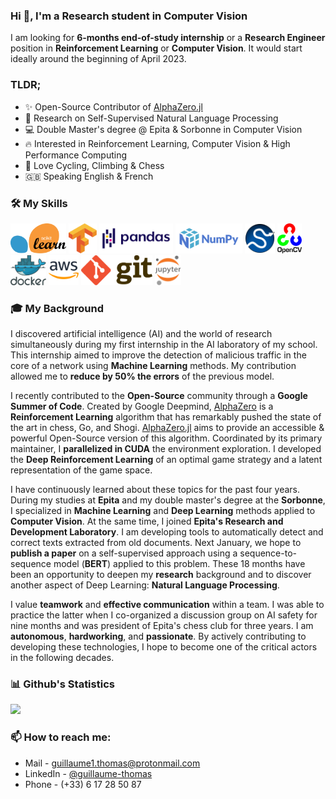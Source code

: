 ### Hi 👋, I'm a Research student in Computer Vision

I am looking for **6-months end-of-study internship** or a **Research Engineer** position in **Reinforcement Learning** or **Computer Vision**. It would start ideally around the beginning of April 2023.

### TLDR;

- ✨ Open-Source Contributor of [AlphaZero.jl](https://github.com/jonathan-laurent/AlphaZero.jl)
- 🔬 Research on Self-Supervised Natural Language Processing
- 💻 Double Master's degree @ Epita & Sorbonne in Computer Vision
- 🔥 Interested in Reinforcement Learning, Computer Vision & High Performance Computing
- 🚴 Love Cycling, Climbing & Chess
- 🇬🇧 Speaking English & French

### 🛠️ My Skills
<img height="48" alt="Sklearn" src="img/sklearn.svg"> <img height="48" alt="Tensorflow" src="img/Tensorflow.svg"> <img height="48" alt="Pandas" src="img/Pandas.svg"> <img height="48" alt="NumPy" src="img/NumPy.svg"> <img height="48" alt="Scipy" src="img/SCIPY.svg"> <img height="48" alt="OpenCV" src="img/OpenCV.svg"> <img height="48" alt="Docker" src="img/docker.svg"> <img height="48" alt="AWS" src="img/aws.svg"> <img height="48" alt="Git" src="img/Git.svg"> <img height="48" alt="Jupyter" src="img/Jupyter.svg">

### 🎓 My Background

I discovered artificial intelligence (AI) and the world of research simultaneously during my first internship in the AI laboratory of my school. This internship aimed to improve the detection of malicious traffic in the core of a network using **Machine Learning** methods. My contribution allowed me to **reduce by 50% the errors** of the previous model.

I recently contributed to the **Open-Source** community through a **Google Summer of Code**. Created by Google Deepmind, [AlphaZero](https://www.deepmind.com/blog/alphazero-shedding-new-light-on-chess-shogi-and-go) is a **Reinforcement Learning** algorithm that has remarkably pushed the state of the art in chess, Go, and Shogi. [AlphaZero.jl](https://github.com/jonathan-laurent/AlphaZero.jl) aims to provide an accessible & powerful Open-Source version of this algorithm. Coordinated by its primary maintainer, I **parallelized in CUDA** the environment exploration. I developed the **Deep Reinforcement Learning** of an optimal game strategy and a latent representation of the game space.

I have continuously learned about these topics for the past four years. During my studies at **Epita** and my double master's degree at the **Sorbonne**, I specialized in **Machine Learning** and **Deep Learning** methods applied to **Computer Vision**. At the same time, I joined **Epita's Research and Development Laboratory**. I am developing tools to automatically detect and correct texts extracted from old documents. Next January, we hope to **publish a paper** on a self-supervised approach using a sequence-to-sequence model (**BERT**) applied to this problem. These 18 months have been an opportunity to deepen my **research** background and to discover another aspect of Deep Learning: **Natural Language Processing**.


I value **teamwork** and **effective communication** within a team. I was able to practice the latter when I co-organized a discussion group on AI safety for nine months and was president of Epita's chess club for three years. I am **autonomous**, **hardworking**, and **passionate**. By actively contributing to developing these technologies, I hope to become one of the critical actors in the following decades.


### 📊 Github's Statistics

<img src="https://github-readme-stats.vercel.app/api?username=Whojo&&show_icons=true&title_color=4d70f2&icon_color=4d70f2&text_color=101414&bg_color=fffffff">


### 📫 How to reach me:
- Mail - [guillaume1.thomas@protonmail.com](mailto:guillaume1.thomas@protonmail.com)
- LinkedIn - [@guillaume-thomas](https://www.linkedin.com/in/guillaume-thomas/)
- Phone - (+33) 6 17 28 50 87
